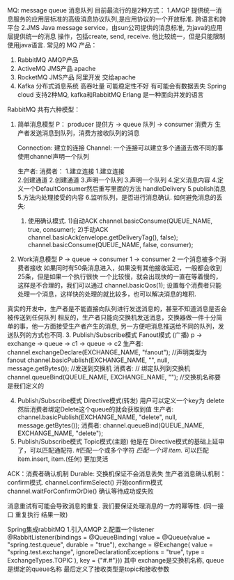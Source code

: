 MQ: message queue 消息队列
目前最流行的是2种方式：
1.AMQP 提供统一消息服务的应用层标准的高级消息协议队列,是应用协议的一个开放标准.
跨语言和跨平台
2.JMS Java message service，由sun公司提供的消息标准, 为java的应用层提供统一的消息
操作，包括create, send, receive. 他比较统一，但是只能限制使用java语言.
常见的 MQ 产品：
1. RabbitMQ AMQP产品
2. ActiveMQ JMS产品 apache
3. RocketMQ JMS产品 阿里开发 交给apache
4. Kafka 分布式消息系统 高吞吐量 可能稳定性不好 有可能会有数据丢失
Spring cloud 支持2种MQ, kafka和RabbitMQ
Erlang 是一种面向并发的语言

RabbitMQ 共有六种模型：
1. 简单消息模型 P： producer 提供方 -> queue 队列 -> consumer 消费方
    生产者发送消息到队列，消费方接收队列的消息
    
    Connection: 建立的连接
    Channel: 一个连接可以建立多个通道去做不同的事
    使用channel声明一个队列
    
    生产者:                   消费者：
    1.建立连接                1.建立连接  
    2.创建通道                2.创建通道
    3.声明一个队列            3.声明一个队列
    4.定义消息内容            4.定义一个DefaultConsumer然后重写里面的方法 handleDelivery
    5.publish消息             5.方法内处理接受的内容
                             6.监听队列，是否进行消息确认.
    如何避免消息的丢失:
    1. 使用确认模式.
     1)自动ACK channel.basicConsume(QUEUE_NAME, true, consumer); 
     2)手动ACK channel.basicAck(envelope.getDeliveryTag(), false);
               channel.basicConsume(QUEUE_NAME, false, consumer); 
2. Work消息模型
    P -> queue -> consumer 1
               -> consumer 2
    一个消息被多个消费者接收
    如果同时有50条消息进入，如果没有其他接收延迟，一般都会收到25条，但是如果一个执行很快
    一个比较慢，就会出现快的一直在等着慢的，这样是不合理的，我们可以通过
    channel.basicQos(1); 设置每个消费者只能处理一个消息，这样快的处理的就比较多，也可以解决消息的堆积.
    
真实的开发中，生产者是不能直接向队列进行发送消息的，甚至不知道消息是否会被传送到任何队列
相反的，生产者只能向交换机发送消息，交换器做一件十分简单的事，他一方面接受生产者产生的消息,
另一方便吧消息推送给不同的队列，发送队列的方式也不同.
3. Publish/Subscribe模式 Fanout模式 (广播)
    p -> exchange -> queue -> c1
                  -> queue -> c2
    生产者:
    channel.exchangeDeclare(EXCHANGE_NAME, "fanout"); //声明类型为 fanout
    channel.basicPublish(EXCHANGE_NAME, "", null, message.getBytes()); //发送到交换机
    消费者:
    // 绑定队列到交换机
    channel.queueBind(QUEUE_NAME, EXCHANGE_NAME, ""); //交换机名称要是我们定义的 
    
4. Publish/Subscribe模式 Directive模式(转发)
   用户可以定义一个key为 delete然后消费者绑定Delete这个queue的就会获取到值
   生产者:
   channel.basicPublish(EXCHANGE_NAME, "delete", null, message.getBytes());
   消费者:
   channel.queueBind(QUEUE_NAME, EXCHANGE_NAME, "delete");
5. Publish/Subscribe模式 Topic模式(主题)
   他是在 Directive模式的基础上延申了，可以匹配通配符.
   #匹配一个或多个字符  *匹配一个词
   item.* 可以匹配 item.insert, item.(任何) 更加灵活
   
ACK：消费者确认机制 Durable: 交换机保证不会消息丢失 
生产者消息确认机制：confirm模式.
channel.confirmSelect() 开始confirm模式
channel.waitForConfirmOrDie() 确认等待成功或失败

消息重试有可能会导致消息的重复.
我们要保证处理消息的一方的幂等性. (同一接口 重复执行 结果一致)

Spring集成rabbitMQ 1.引入AMQP
                   2.配置一个listener @RabbitListener(bindings = @QueueBinding(
                                              value = @Queue(value = "spring.test.queue", durable = "true"),
                                              exchange = @Exchange(
                                                      value = "spring.test.exchange",
                                                      ignoreDeclarationExceptions = "true",
                                                      type = ExchangeTypes.TOPIC
                                              ),
                                              key = {"#.#"}))
                   其中 exchange是交换机名称, queue是绑定的queue名称 最后定义了接收类型是topic和接收参数
                   
   
